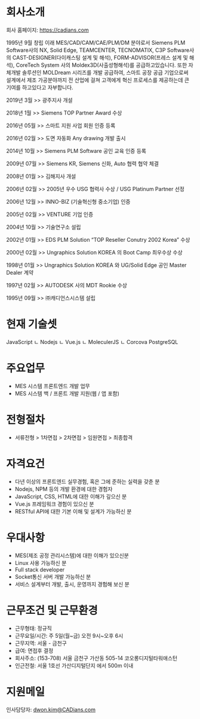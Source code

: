 # 회사소개

회사 홈페이지: https://cadians.com

1995년 9월 창립 이래 MES/CAD/CAM/CAE/PLM/DM 분야로서 Siemens PLM Software사의 NX, Solid Edge, TEAMCENTER, TECNOMATIX, C3P Software사의 CAST-DESIGNER(다이캐스팅 설계 및 해석),
FORM-ADVISOR(프레스 설계 및 해석), CoreTech System 사의 Moldex3D(사출성형해석)를 공급하고있습니다.
또한 자체개발 솔루션인 MOLDream 시리즈를 개발 공급하여, 스마트 공장 공급 기업으로써 설계에서 제조 가공분야까지 전 산업에 걸쳐
고객에게 혁신 프로세스를 제공하는데 큰 기여를 하고있다고 자부합니다. 

2019년 3월  >>  광주지사 개설

2018년 1월  >>  Siemens TOP Partner Award 수상

2016년 05월  >>  스마트 지원 사업 회원 인증 등록

2016년 02월  >>  도면 자동화 Any drawing 개발 출시

2014년 10월  >>  Siemens PLM Software 공인 교육 인증 등록

2009년 07월  >>  Siemens KR, Siemens 신화, Auto 협력 협약 체결

2008년 01월  >>  김해지사 개설

2006년 02월  >>  2005년 우수 USG 협력사 수상 / USG Platinum Partner 선정

2006년 12월  >>  INNO-BIZ (기술혁신형 중소기업) 인증

2005년 02월  >>  VENTURE 기업 인증

2004년 10월  >>  기술연구소 설립

2002년 01월  >>  EDS PLM Solution “TOP Reseller Conutry 2002 Korea” 수상

2000년 02월  >>  Ungraphics Solution KOREA 의 Boot Camp 최우수상 수상

1998년 01월  >>  Ungraphics Solution KOREA 와 UG/Solid Edge 공인 Master Dealer 계약

1997년 02월  >>  AUTODESK 사의 MDT Rookie 수상

1995년 09월  >>  ㈜캐디언스시스템 설립



# 현재 기술셋
JavaScript
ㄴ Nodejs
ㄴ Vue.js
ㄴ MoleculerJS
ㄴ Corcova
PostgreSQL


# 주요업무
- MES 시스템 프론트엔드 개발 업무
- MES 시스템 백 / 프론트 개발 지원(웹 / 앱 포함)

# 전형절차
- 서류전형 > 1차면접 > 2차면접 > 임원면접 > 최종합격

# 자격요건
- 다년 이상의 프론트엔드 실무경험, 혹은 그에 준하는 실력을 갖춘 분
- Nodejs, NPM 등의 개발 환경에 대한 경험자
- JavaScript, CSS, HTML에 대한 이해가 깊으신 분
- Vue.js 프레임워크 경험이 있으신 분
- RESTful API에 대한 기본 이해 및 설계가 가능하신 분

# 우대사항
- MES(제조 공정 관리시스템)에 대한 이해가 있으신분
- Linux 사용 가능하신 분
- Full stack developer
- Socket통신 서버 개발 가능하신 분
- 서비스 설계부터 개발, 출시, 운영까지 경험해 보신 분

# 근무조건 및 근무환경
- 근무형태: 정규직
- 근무요일/시간: 주 5일(월~금) 오전 9시~오후 6시
- 근무지역: 서울 - 금천구
- 급여: 면접후 결정
- 회사주소: (153-708) 서울 금천구 가산동 505-14 코오롱디지털타워애스턴
- 인근전철: 서울 1호선 가산디지털단지 에서 500m 이내

# 지원메일
인사담당자: dwon.kim@CADians.com
